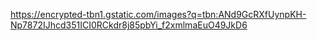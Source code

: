 https://encrypted-tbn1.gstatic.com/images?q=tbn:ANd9GcRXfUynpKH-Np7872IJhcd351ICI0RCkdr8j85pbYi_f2xmlmaEuO49JkD6

